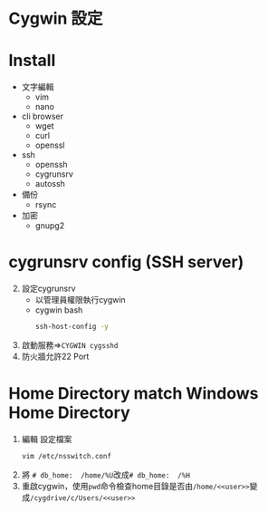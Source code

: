 # Cygwin 設定

# Install
* 文字編輯
  * vim
  * nano
* cli browser
  * wget
  * curl
  * openssl
* ssh
  * openssh
  * cygrunsrv
  * autossh
* 備份
  * rsync
* 加密
  * gnupg2

# cygrunsrv config (SSH server)
2. 設定cygrunsrv
    * 以管理員權限執行cygwin
    * cygwin bash
        ```bash
        ssh-host-config -y
        ```
3. 啟動服務=>`CYGWIN cygsshd`  
4. 防火牆允許22 Port


# Home Directory match Windows Home Directory
1. 編輯 設定檔案
    ```bash
    vim /etc/nsswitch.conf
    ```
2. 將 `# db_home:  /home/%U`改成`# db_home:  /%H`
3. 重啟cygwin，使用`pwd`命令檢查home目錄是否由`/home/<<user>>`變成`/cygdrive/c/Users/<<user>>`
